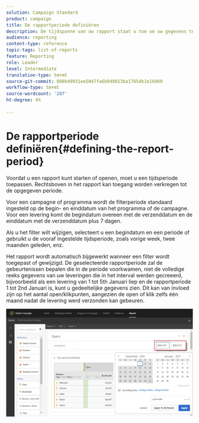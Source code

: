 ```yaml
---
solution: Campaign Standard
product: campaign
title: De rapportperiode definiëren
description: De tijdspanne van uw rapport staat u toe om uw gegevens te filtreren afhankelijk van de gekozen data.
audience: reporting
content-type: reference
topic-tags: list-of-reports
feature: Reporting
role: Leader
level: Intermediate
translation-type: tm+mt
source-git-commit: 088b49931ee5047fa6b949813ba17654b1e10d60
workflow-type: tm+mt
source-wordcount: '207'
ht-degree: 4%

---
```



# De rapportperiode definiëren{#defining-the-report-period}

Voordat u een rapport kunt starten of openen, moet u een tijdsperiode toepassen. Rechtsboven in het rapport kan toegang worden verkregen tot de opgegeven periode.

Voor een campagne of programma wordt de filterperiode standaard ingesteld op de begin- en einddatum van het programma of de campagne. Voor een levering komt de begindatum overeen met de verzenddatum en de einddatum met de verzenddatum plus 7 dagen.

Als u het filter wilt wijzigen, selecteert u een begindatum en een periode of gebruikt u de vooraf ingestelde tijdsperiode, zoals vorige week, twee maanden geleden, enz.

Het rapport wordt automatisch bijgewerkt wanneer een filter wordt toegepast of gewijzigd. De geselecteerde rapportperiode zal de gebeurtenissen bepalen die in de periode voorkwamen, niet de volledige reeks gegevens van uw leveringen die in het interval werden gecreeerd, bijvoorbeeld als een levering van 1 tot 5th Januari liep en de rapportperiode 1 tot 2nd Januari is, kunt u gedeeltelijke gegevens zien. Dit kan van invloed zijn op het aantal open/klikpunten, aangezien de open of klik zelfs één maand nadat de levering werd verzonden kan gebeuren.

![](assets/campaign_reports_5.png)
